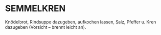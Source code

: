 # SEMMELKREN

Knödelbrot, Rindsuppe dazugeben, aufkochen lassen, Salz, Pfeffer u. Kren
dazugeben (Vorsicht – brennt leicht an).

